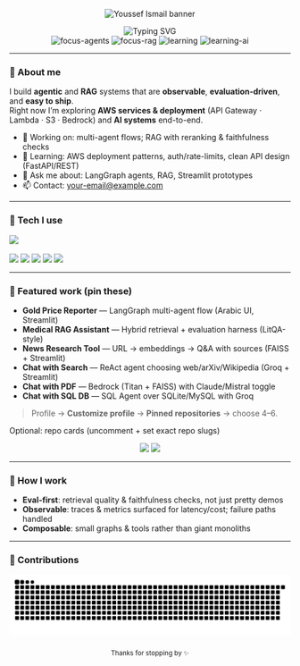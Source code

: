 <!-- Banner -->
<p align="center">
  <img src="https://capsule-render.vercel.app/api?type=waving&color=0:0ea5e9,100:22c55e&height=200&section=header&text=Youssef%20Ismail&fontSize=42&fontAlignY=35&animation=fadeIn" alt="Youssef Ismail banner" />
</p>

<!-- Hero -->
<div align="center">
  <!-- Typing headline -->
  <img src="https://readme-typing-svg.demolab.com?font=Inter&weight=700&size=26&duration=2600&pause=800&center=true&vCenter=true&width=860&lines=LangGraph+multi-agent+systems;RAG:+retrieval+%2B+reranking+%2B+evaluation;Building+practical+AI+apps;Learning+AWS+services+%26+deployment;Learning+AI+systems" alt="Typing SVG" />
  <br/>

  <!-- Focus / Learning badges -->
  <img alt="focus-agents" src="https://img.shields.io/badge/Focus-LangGraph%20Agents-2b6cb0?style=flat&labelColor=0f172a">
  <img alt="focus-rag" src="https://img.shields.io/badge/Focus-RAG%20Pipelines-0ea5e9?style=flat&labelColor=0f172a">
  <img alt="learning" src="https://img.shields.io/badge/Learning-AWS%20services%20%26%20deployment-22c55e?style=flat&labelColor=0f172a">
  <img alt="learning-ai" src="https://img.shields.io/badge/Learning-AI%20(systems%20%26%20evals)-f59e0b?style=flat&labelColor=0f172a">
</div>

---

### 👋 About me
I build **agentic** and **RAG** systems that are **observable**, **evaluation-driven**, and **easy to ship**.  
Right now I’m exploring **AWS services & deployment** (API Gateway · Lambda · S3 · Bedrock) and **AI systems** end-to-end.

- 🔭 Working on: multi-agent flows; RAG with reranking & faithfulness checks  
- 🌱 Learning: AWS deployment patterns, auth/rate-limits, clean API design (FastAPI/REST)  
- 💬 Ask me about: LangGraph agents, RAG, Streamlit prototypes  
- 📫 Contact: <your-email@example.com>

---

### 🧰 Tech I use
<!-- Icons row: keep ONLY what you really use -->
<p>
  <a href="https://skillicons.dev">
    <img src="https://skillicons.dev/icons?i=python,fastapi,streamlit,flask,docker,linux,git,github,mysql,sqlite,vscode&perline=12" />
  </a>
</p>

<!-- Framework / provider badges (edit freely) -->
<p>
  <img src="https://img.shields.io/badge/LangGraph-18181b?logo=python&logoColor=white" />
  <img src="https://img.shields.io/badge/LangChain-18181b" />
  <img src="https://img.shields.io/badge/FAISS-18181b" />
  <img src="https://img.shields.io/badge/Groq-18181b" />
  <img src="https://img.shields.io/badge/AWS%20Bedrock-18181b?logo=amazonaws&logoColor=white" />
</p>

---

### 🚀 Featured work (pin these)
- **Gold Price Reporter** — LangGraph multi-agent flow (Arabic UI, Streamlit)
- **Medical RAG Assistant** — Hybrid retrieval + evaluation harness (LitQA-style)
- **News Research Tool** — URL → embeddings → Q&A with sources (FAISS + Streamlit)
- **Chat with Search** — ReAct agent choosing web/arXiv/Wikipedia (Groq + Streamlit)
- **Chat with PDF** — Bedrock (Titan + FAISS) with Claude/Mistral toggle
- **Chat with SQL DB** — SQL Agent over SQLite/MySQL with Groq

> Profile → **Customize profile** → **Pinned repositories** → choose 4–6.

 Optional: repo cards (uncomment + set exact repo slugs)
<div align="center">
  <a href="https://github.com/youssef2323/<repo_slug_1>"><img height="132" src="https://github-readme-stats.vercel.app/api/pin/?username=youssef2323&repo=<repo_slug_1>&theme=transparent&hide_border=true"></a>
  <a href="https://github.com/youssef2323/<repo_slug_2>"><img height="132" src="https://github-readme-stats.vercel.app/api/pin/?username=youssef2323&repo=<repo_slug_2>&theme=transparent&hide_border=true"></a>
</div>


---

### 🧭 How I work
- **Eval-first**: retrieval quality & faithfulness checks, not just pretty demos  
- **Observable**: traces & metrics surfaced for latency/cost; failure paths handled  
- **Composable**: small graphs & tools rather than giant monoliths

---

### 🐍 Contributions
<!-- Works after the workflow (below) runs once -->
<p align="center">
  <picture>
    <source media="(prefers-color-scheme: dark)" srcset="https://raw.githubusercontent.com/youssef2323/youssef2323/output/snake-dark.svg" />
    <source media="(prefers-color-scheme: light)" srcset="https://raw.githubusercontent.com/youssef2323/youssef2323/output/snake-light.svg" />
    <img alt="snake animation" src="https://raw.githubusercontent.com/youssef2323/youssef2323/output/snake-light.svg" />
  </picture>
</p>

<!-- Footer -->
<p align="center">
  <sub>Thanks for stopping by ✨</sub>
</p>
